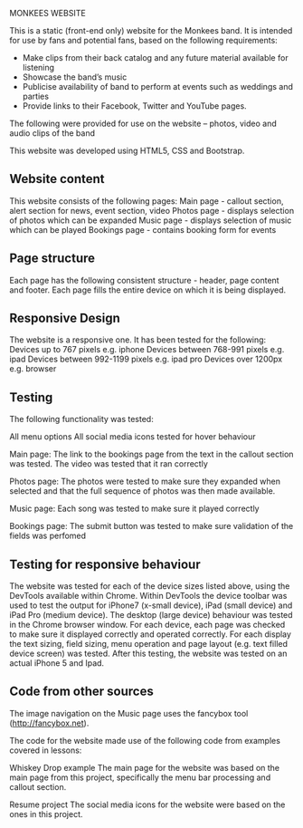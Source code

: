 MONKEES WEBSITE

This is a static (front-end only) website for the Monkees band. It is intended for use by fans and potential fans, based on the following requirements:
- Make clips from their back catalog and any future material available for listening 
- Showcase the band’s music
- Publicise availability of band to perform at events such as weddings and parties
- Provide links to their Facebook, Twitter and YouTube pages.

The following were provided for use on the website – photos, video and audio clips of the band

This website was developed using HTML5, CSS and Bootstrap.

Website content
---------------
This website consists of the following pages:
Main page - callout section, alert section for news, event section, video
Photos page - displays selection of photos which can be expanded
Music page - displays selection of music which can be played
Bookings page - contains booking form for events

Page structure
--------------
Each page has the following consistent structure - header, page content and footer.
Each page fills the entire device on which it is being displayed.

Responsive Design
-----------------
The website is a responsive one. It has been tested for the following:
Devices up to 767 pixels e.g. iphone
Devices between 768-991 pixels e.g. ipad
Devices between 992-1199 pixels e.g. ipad pro
Devices over 1200px e.g. browser

Testing
-------
The following functionality was tested:

All menu options
All social media icons tested for hover behaviour

Main page:
The link to the bookings page from the text in the callout section was tested.
The video was tested that it ran correctly

Photos page:
The photos were tested to make sure they expanded when selected and that the full sequence of photos was then made available.

Music page:
Each song was tested to make sure it played correctly

Bookings page:
The submit button was tested to make sure validation of the fields was perfomed

Testing for responsive behaviour
--------------------------------
The website was tested for each of the device sizes listed above, using the DevTools available within Chrome. 
Within DevTools the device toolbar was used to test the output for iPhone7 (x-small device), iPad (small device) and iPad Pro (medium device).
The desktop (large device) behaviour was tested in the Chrome browser window.
For each device, each page was checked to make sure it displayed correctly and operated correctly.
For each display the text sizing, field sizing, menu operation and page layout (e.g. text filled device screen) was tested.
After this testing, the website was tested on an actual iPhone 5 and Ipad.

Code from other sources
-----------------------
The image navigation on the Music page uses the fancybox tool (http://fancybox.net).

The code for the website made use of the following code from examples covered in lessons:

Whiskey Drop example
The main page for the website was based on the main page from this project, specifically the menu bar processing and callout section.

Resume project
The social media icons for the website were based on the ones in this project. 
